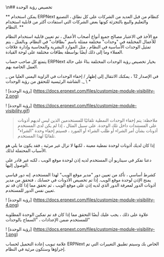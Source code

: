 \n## تخصيص رؤية الوحدة

** يمكن استخدام ERPNext كنظام من قبل العديد من الشركات على كل نطاق ، التصنيع والتعليم والبيع بالتجزئة كونها بعض الشركات التي استفادت أكثر من قابلية استخدام النظام. **

مع الأخذ في الاعتبار مصالح جميع أنواع أصحاب الأعمال ، تم تعيين قابلية استخدام النظام للأعمال المختلفة في "وحدات" مختلفة ممثلة باسم "بطاقات" في النظام. وبالمثل ، يتم تمثيل الوحدات الأساسية في النظام ، مثل الموارد البشرية والمحاسبة وإدارة علاقات العملاء وما إلى ذلك أيضًا بواسطة بطاقات مختلفة على لوحة القيادة.

يتمتع كل صاحب حساب ERPNext بخيار تخصيص رؤية الوحدات المختلفة بناءً على حالة العمل الخاصة بهم.

_ في الإصدار 12 ، يمكنك الانتقال إلى إظهار / إخفاء الوحدات في الزاوية اليمنى العليا من الشاشة الرئيسية للتحقق من رؤية الوحدات ._ \ *

! [رؤية الوحدة] (https://docs.erpnext.com/files/customize-module-visibility-2.png)

! [رؤية الوحدة] (https://docs.erpnext.com/files/customize-module-visibility.gif)

> ملاحظة: يتم إخفاء الوحدات النمطية تلقائيًا للمستخدمين الذين ليس لديهم أذونات على المستندات داخل تلك الوحدة. على سبيل المثال ، إذا لم يكن لدى المستخدم أذونات بشأن أمر الشراء أو طلب الشراء أو المورد ، فسيتم إخفاء وحدة "الشراء" تلقائيًا لهذا المستخدم.

إذا كان لديك أذونات لوحدة نمطية معينة ، لكنها لا تزال غير مرئية ، فقد يكون ما يلي هو الأسباب المحتملة لذلك.

دعنا نفكر في سيناريو أن المستخدم لديه إذن لوحدة موقع الويب ، لكنه غير قادر على الوصول إليها.

كشرط أساسي ، تأكد من تعيين دور "مدير موقع الويب" لهذا المستخدم. إنه دور قياسي يمنح الإذن لوحدة موقع الويب. إذا تم تخصيص الأذونات في حسابك ، فتحقق من مدير أذونات الدور لمعرفة الدور الذي لديه إذن على موقع الويب ، ثم تحقق مما إذا كان قد تم تعيين نفس الدور للمستخدم.

! [رؤية الوحدة] (https://docs.erpnext.com/files/customize-module-visibility-4.png)

علاوة على ذلك ، يجب عليك أيضًا التحقق مما إذا كان قد تم تمكين الوحدة المطلوبة للمستخدم ضمن الإعدادات ، "السماح بالوحدات"

! [رؤية الوحدة] (https://docs.erpnext.com/files/customize-module-visibility-1.png)

علامة تبويب إعادة التحميل لحساب ERPNext الخاص بك وسيتم تطبيق التغييرات التي تم إجراؤها وستكون مرئية في النظام.